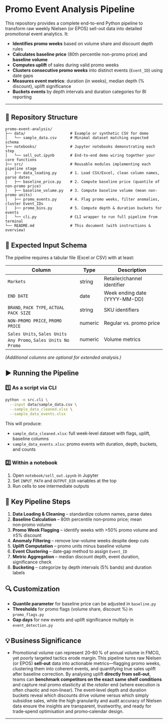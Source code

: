 # Promo Event Analysis Pipeline

This repository provides a complete end-to-end Python pipeline to transform raw weekly Nielsen (or EPOS) sell-out data into detailed promotional event analytics. It:

* **Identifies promo weeks** based on volume share and discount depth rules
* **Calculates baseline price** (80th percentile non-promo price) and **baseline volume**
* **Computes uplift** of sales during valid promo weeks
* **Clusters consecutive promo weeks** into distinct events (`Event_ID`) using date gaps
* **Measures event metrics**: duration (in weeks), median depth (% discount), uplift significance
* **Buckets events** by depth intervals and duration categories for BI reporting

---

## 📂 Repository Structure

```text
promo-event-analysis/
├── data/                    # Example or synthetic CSV for demo
│   └── sample_data.csv      # Minimal dataset matching expected schema
├── notebooks/               # Jupyter notebooks demonstrating each step
│   └── sell_out.ipynb       # End-to-end demo wiring together your core functions
├── src/                     # Reusable modules implementing each pipeline stage
│   ├── data_loading.py      # 1. Load CSV/Excel, clean column names, parse dates
│   ├── baseline_price.py    # 2. Compute baseline price (quantile of non-promo price)
│   ├── baseline_volume.py   # 3. Compute baseline volume (mean non-promo units)
│   ├── promo_events.py      # 4. Flag promo weeks, filter anomalies, cluster Event_IDs
│   ├── promo_bins.py        # 5. Compute depth & duration buckets for events
│   └── cli.py               # CLI wrapper to run full pipeline from terminal
└── README.md                # This document (with instructions & overview)
```

## 📝 Expected Input Schema

The pipeline requires a tabular file (Excel or CSV) with at least:

| Column                                                         | Type    | Description                   |
| -------------------------------------------------------------- | ------- | ----------------------------- |
| `Markets`                                                      | string  | Retailer/channel identifier   |
| `END DATE`                                                     | date    | Week ending date (YYYY-MM-DD) |
| `BRAND`, `PACK TYPE`, `ACTUAL PACK SIZE`                       | string  | SKU identifiers               |
| `NON-PROMO PRICE`, `PROMO PRICE`                               | numeric | Regular vs. promo price       |
| `Sales Units`, `Sales Units Any Promo`, `Sales Units No Promo` | numeric | Volume metrics                |

*(Additional columns are optional for extended analysis.)*

## ▶️ Running the Pipeline

### 1️⃣ As a script via CLI

```bash
python -m src.cli \
  --input data/sample_data.csv \
  --sample_data_cleaned.xlsx \
  --sample_data_events.xlsx
```

This will produce:

* `sample_data_cleaned.xlsx`: full week‑level dataset with flags, uplift, baseline columns
* `sample_data_events.xlsx`: promo events with duration, depth, buckets, and counts

### 2️⃣ Within a notebook

1. Open `notebook/sell_out.ipynb` in Jupyter
2. Set `INPUT_PATH` and `OUTPUT_DIR` variables at the top
3. Run cells to see intermediate outputs 

## 🧩 Key Pipeline Steps

1. **Data Loading & Cleaning** – standardize column names, parse dates
2. **Baseline Calculation** – 80th percentile non‑promo price; mean non‑promo volume
3. **Promo Week Flagging** – identify weeks with >50% promo volume and ≥5% discount
4. **Anomaly Filtering** – remove low-volume weeks despite deep cuts
5. **Uplift Computation** – promo units minus baseline volume
6. **Event Clustering** – date‑gap method to assign `Event_ID`
7. **Metric Aggregation** – median discount depth, event duration, significance check
8. **Bucketing** – categorize by depth intervals (5% bands) and duration labels

## 🔍 Customization

* **Quantile parameter** for baseline price can be adjusted in `baseline.py`
* **Thresholds** for promo flags (volume share, discount %) in `promo_flags.py`
* **Gap days** for new events and uplift significance multiply in `event_detection.py`

## 💡 Business Significance
* Promotional volume can represent 20–80 % of annual volume in FMCG, yet poorly targeted tactics erode margin. This pipeline turns raw Nielsen (or EPOS) **sell‑out** data into actionable metrics—flagging promo weeks, clustering them into coherent events, and quantifying true sales uplift after baseline correction. By analysing uplift **directly from sell‑out**, teams can **benchmark competitors on the exact same shelf conditions** and capture real promo elasticity at the *retailer* end (where execution is often chaotic and non‑linear). The event‑level depth and duration buckets reveal which discounts drive volume versus which simply subsidise sales, while the high granularity and audit accuracy of Nielsen data ensure the insights are transparent, trustworthy, and ready for trade‑spend optimisation and promo‑calendar design.

---

